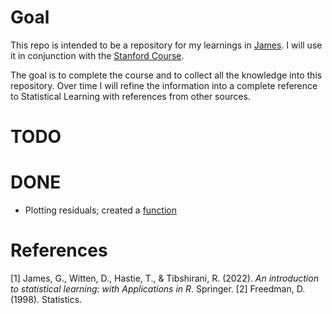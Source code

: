 # Goal
This repo is intended to be a repository for my learnings in [James](#1). I will use it in conjunction with the [Stanford Course](https://www.edx.org/learn/statistics/stanford-university-statistical-learning?index=product&queryID=897d4ba5f455937c19c8c749db15ac94&position=5&linked_from=autocomplete&c=autocomplete).

The goal is to complete the course and to collect all the knowledge into this repository. Over time I will refine the information into a complete reference to Statistical Learning with references from other sources.

# TODO

# DONE
- Plotting residuals; created a [function](./99DataSets/03+Plotting+Residuals.ipynb)

# References
<a id="1">[1]</a>
James, G., Witten, D., Hastie, T., & Tibshirani, R. (2022). _An introduction to statistical learning: with Applications in R_. Springer.
<a id="2">[2]</a>
Freedman, D. (1998). Statistics.

